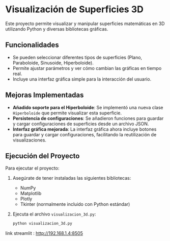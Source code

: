 # Visualización de Superficies 3D

Este proyecto permite visualizar y manipular superficies matemáticas en 3D utilizando Python y diversas bibliotecas gráficas.

## Funcionalidades

- Se pueden seleccionar diferentes tipos de superficies (Plano, Paraboloide, Sinusoide, Hiperboloide).
- Permite ajustar parámetros y ver cómo cambian las gráficas en tiempo real.
- Incluye una interfaz gráfica simple para la interacción del usuario.

## Mejoras Implementadas

- **Añadido soporte para el Hiperboloide**: Se implementó una nueva clase `Hiperboloide` que permite visualizar esta superficie.
- **Persistencia de configuraciones**: Se añadieron funciones para guardar y cargar configuraciones de superficies desde un archivo JSON.
- **Interfaz gráfica mejorada**: La interfaz gráfica ahora incluye botones para guardar y cargar configuraciones, facilitando la reutilización de visualizaciones.

## Ejecución del Proyecto

Para ejecutar el proyecto:

1. Asegúrate de tener instaladas las siguientes bibliotecas:
   - NumPy
   - Matplotlib
   - Plotly
   - Tkinter (normalmente incluido con Python estándar)

2. Ejecuta el archivo `visualizacion_3d.py`:
   ```bash
   python visualizacion_3d.py
link streamlit : http://192.168.1.4:8505
